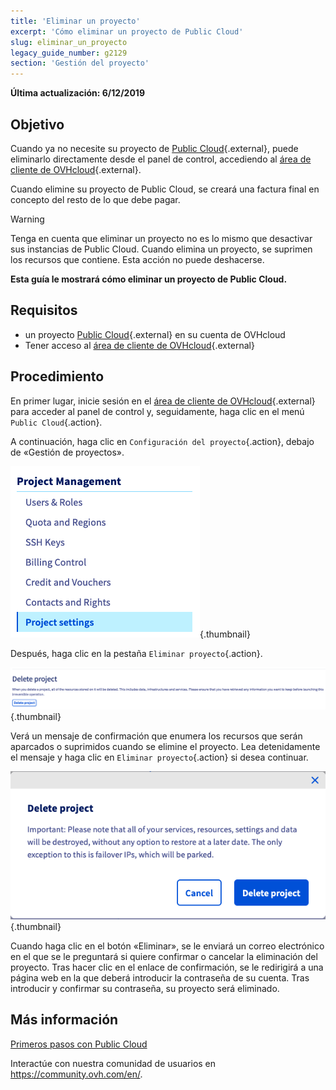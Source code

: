 ```yaml
---
title: 'Eliminar un proyecto'
excerpt: 'Cómo eliminar un proyecto de Public Cloud'
slug: eliminar_un_proyecto
legacy_guide_number: g2129
section: 'Gestión del proyecto'
---
```


**Última actualización: 6/12/2019**

## Objetivo

Cuando ya no necesite su proyecto de [Public Cloud]({ovh_www}/public-cloud/){.external}, puede eliminarlo directamente desde el panel de control, accediendo al [área de cliente de OVHcloud](https://ca.ovh.com/auth/?action=gotomanager){.external}.

Cuando elimine su proyecto de Public Cloud, se creará una factura final en concepto del resto de lo que debe pagar.

> [!warning]
>
Tenga en cuenta que eliminar un proyecto no es lo mismo que desactivar sus instancias de Public Cloud. Cuando elimina un proyecto, se suprimen los recursos que contiene. Esta acción no puede deshacerse.
>

**Esta guía le mostrará cómo eliminar un proyecto de Public Cloud.**

## Requisitos

* un proyecto [Public Cloud]({ovh_www}/public-cloud/){.external} en su cuenta de OVHcloud
* Tener acceso al [área de cliente de OVHcloud](https://ca.ovh.com/auth/?action=gotomanager){.external}

## Procedimiento

En primer lugar, inicie sesión en el [área de cliente de OVHcloud](https://ca.ovh.com/auth/?action=gotomanager){.external} para acceder al panel de control y, seguidamente, haga clic en el menú `Public Cloud`{.action}.

A continuación, haga clic en `Configuración del proyecto`{.action}, debajo de «Gestión de proyectos».

![cloud menu](images/deleteproject.png){.thumbnail}

Después, haga clic en la pestaña `Eliminar proyecto`{.action}.

![compute tab](images/deleteproject1.png){.thumbnail}

Verá un mensaje de confirmación que enumera los recursos que serán aparcados o suprimidos cuando se elimine el proyecto. Lea detenidamente el mensaje y haga clic en `Eliminar proyecto`{.action} si desea continuar.

![compute tab](images/deleteproject2.png){.thumbnail}

Cuando haga clic en el botón «Eliminar», se le enviará un correo electrónico en el que se le preguntará si quiere confirmar o cancelar la eliminación del proyecto. Tras hacer clic en el enlace de confirmación, se le redirigirá a una página web en la que deberá introducir la contraseña de su cuenta. Tras introducir y confirmar su contraseña, su proyecto será eliminado.

## Más información

[Primeros pasos con Public Cloud](../public-cloud-primeros-pasos)

Interactúe con nuestra comunidad de usuarios en <https://community.ovh.com/en/>.
